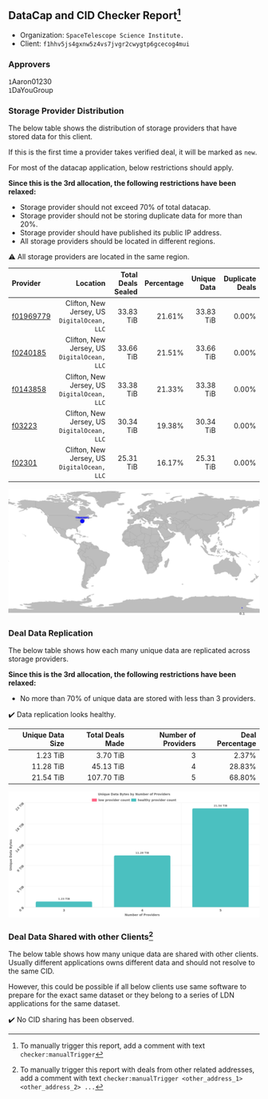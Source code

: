 ## DataCap and CID Checker Report[^1]
 - Organization: `SpaceTelescope Science Institute.`
 - Client: `f1hhv5js4gxnw5z4vs7jvgr2cwygtp6gcecog4mui`
### Approvers
`1`Aaron01230<br/>`1`DaYouGroup

### Storage Provider Distribution
The below table shows the distribution of storage providers that have stored data for this client.

If this is the first time a provider takes verified deal, it will be marked as `new`.

For most of the datacap application, below restrictions should apply.

**Since this is the 3rd allocation, the following restrictions have been relaxed:**
 - Storage provider should not exceed 70% of total datacap.
 - Storage provider should not be storing duplicate data for more than 20%.
 - Storage provider should have published its public IP address.
 - All storage providers should be located in different regions.

⚠️ All storage providers are located in the same region.

| Provider                                              |                                        Location | Total Deals Sealed | Percentage | Unique Data | Duplicate Deals |
| :---------------------------------------------------- | ----------------------------------------------: | -----------------: | ---------: | ----------: | --------------: |
| [f01969779](https://filfox.info/en/address/f01969779) | Clifton, New Jersey, US<br/>`DigitalOcean, LLC` |          33.83 TiB |     21.61% |   33.83 TiB |           0.00% |
| [f0240185](https://filfox.info/en/address/f0240185)   | Clifton, New Jersey, US<br/>`DigitalOcean, LLC` |          33.66 TiB |     21.51% |   33.66 TiB |           0.00% |
| [f0143858](https://filfox.info/en/address/f0143858)   | Clifton, New Jersey, US<br/>`DigitalOcean, LLC` |          33.38 TiB |     21.33% |   33.38 TiB |           0.00% |
| [f03223](https://filfox.info/en/address/f03223)       | Clifton, New Jersey, US<br/>`DigitalOcean, LLC` |          30.34 TiB |     19.38% |   30.34 TiB |           0.00% |
| [f02301](https://filfox.info/en/address/f02301)       | Clifton, New Jersey, US<br/>`DigitalOcean, LLC` |          25.31 TiB |     16.17% |   25.31 TiB |           0.00% |

<img src="https://raw.githubusercontent.com/data-preservation-programs/filplus-checker-assets/main/filecoin-project/filecoin-plus-large-datasets/issues/2054/1688017408672.png"/>

### Deal Data Replication
The below table shows how each many unique data are replicated across storage providers.


**Since this is the 3rd allocation, the following restrictions have been relaxed:**
- No more than 70% of unique data are stored with less than 3 providers.

✔️ Data replication looks healthy.

| Unique Data Size | Total Deals Made | Number of Providers | Deal Percentage |
| ---------------: | ---------------: | ------------------: | --------------: |
|         1.23 TiB |         3.70 TiB |                   3 |           2.37% |
|        11.28 TiB |        45.13 TiB |                   4 |          28.83% |
|        21.54 TiB |       107.70 TiB |                   5 |          68.80% |

<img src="https://raw.githubusercontent.com/data-preservation-programs/filplus-checker-assets/main/filecoin-project/filecoin-plus-large-datasets/issues/2054/1688017409656.png"/>

### Deal Data Shared with other Clients[^3]
The below table shows how many unique data are shared with other clients.
Usually different applications owns different data and should not resolve to the same CID.

However, this could be possible if all below clients use same software to prepare for the exact same dataset or they belong to a series of LDN applications for the same dataset.

✔️ No CID sharing has been observed.

[^1]: To manually trigger this report, add a comment with text `checker:manualTrigger`

[^2]: Deals from those addresses are combined into this report as they are specified with `checker:manualTrigger`

[^3]: To manually trigger this report with deals from other related addresses, add a comment with text `checker:manualTrigger <other_address_1> <other_address_2> ...`
